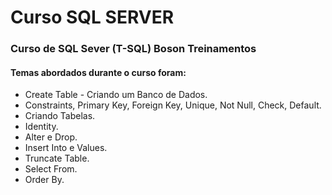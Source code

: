 # Curso SQL SERVER
### Curso de SQL Sever (T-SQL) Boson Treinamentos
#### Temas abordados durante o curso foram:
- Create Table - Criando um Banco de Dados.
- Constraints, Primary Key, Foreign Key, Unique, Not Null, Check, Default.
- Criando Tabelas.
- Identity.
- Alter e Drop.
- Insert Into e Values.
- Truncate Table.
- Select From.
- Order By.
